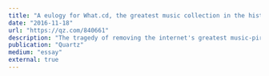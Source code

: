 ```yaml
---
title: "A eulogy for What.cd, the greatest music collection in the history of the world—until it vanished"
date: "2016-11-18"
url: "https://qz.com/840661"
description: "The tragedy of removing the internet's greatest music-piracy website."
publication: "Quartz"
medium: "essay"
external: true
---
```

